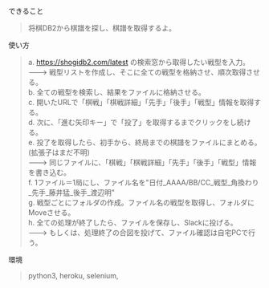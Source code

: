 できること  
> 将棋DB2から棋譜を探し、棋譜を取得するよ。  

使い方  
> a. https://shogidb2.com/latest の検索窓から取得したい戦型を入力。  
      ---> 戦型リストを作成し、そこに全ての戦型を格納させ、順次取得させる。  
> b. 全ての戦型を検索し、結果をファイルに格納させる。  
> c. 開いたURLで「棋戦」「棋戦詳細」「先手」「後手」「戦型」情報を取得する。  
> d. 次に、「進む矢印キー」で「投了」を取得するまでクリックをし続ける。  
> e. 投了を取得したら、初手から、終局までの棋譜をファイルにまとめる。(拡張子はまだ不明)  
      ---> 同じファイルに、「棋戦」「棋戦詳細」「先手」「後手」「戦型」情報を書き込む。  
> f. 1ファイル＝1局にし、ファイル名を"日付_AAAA/BB/CC_戦型_角換わり_先手_藤井猛_後手_渡辺明"  
> g. 戦型ごとにフォルダの作成。ファイル名の戦型を取得し、フォルダにMoveさせる。  
> h. 全ての処理が終了したら、ファイルを保存し、Slackに投げる。  
      ---> もしくは、処理終了の合図を投げて、ファイル確認は自宅PCで行う。  

環境  
> python3, heroku, selenium,
